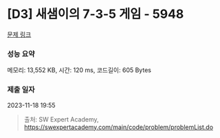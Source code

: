 # [D3] 새샘이의 7-3-5 게임 - 5948 

[문제 링크](https://swexpertacademy.com/main/code/problem/problemDetail.do?contestProbId=AWZ2IErKCwUDFAUQ) 

### 성능 요약

메모리: 13,552 KB, 시간: 120 ms, 코드길이: 605 Bytes

### 제출 일자

2023-11-18 19:55



> 출처: SW Expert Academy, https://swexpertacademy.com/main/code/problem/problemList.do